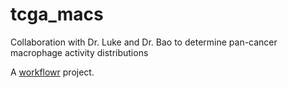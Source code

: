 # tcga_macs

Collaboration with Dr. Luke and Dr. Bao to determine pan-cancer macrophage activity distributions

A [workflowr][] project.

[workflowr]: https://github.com/jdblischak/workflowr